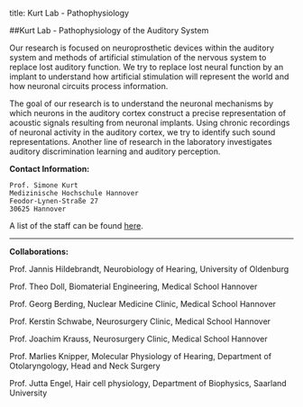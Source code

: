 title: Kurt Lab - Pathophysiology

##Kurt Lab - Pathophysiology of the Auditory System

Our research is focused on neuroprosthetic devices within the auditory system and methods of artificial stimulation of the nervous system to replace lost auditory function. We try to replace lost neural function by an implant to understand how artificial stimulation will represent the world and how neuronal circuits process information. 

The goal of our research is to understand the neuronal mechanisms by which neurons in the auditory cortex construct a precise representation of acoustic signals resulting from neuronal implants. Using chronic recordings of neuronal activity in the auditory cortex,  we try to identify such sound representations. 
Another line of research in the laboratory investigates auditory discrimination learning and auditory perception.


**Contact Information:**

    Prof. Simone Kurt
    Medizinische Hochschule Hannover
    Feodor-Lynen-Straße 27
    30625 Hannover

A list of the staff can be found [here](/kurt/staff).

----------------------------------------------------

**Collaborations:**

Prof. Jannis Hildebrandt, Neurobiology of Hearing, University of Oldenburg

Prof. Theo Doll, Biomaterial Engineering, Medical School Hannover

Prof. Georg Berding, Nuclear Medicine Clinic, Medical School Hannover

Prof. Kerstin Schwabe, Neurosurgery Clinic, Medical School Hannover

Prof. Joachim Krauss, Neurosurgery Clinic, Medical School Hannover

Prof. Marlies Knipper, Molecular Physiology of Hearing, Department of Otolaryngology, Head and Neck Surgery

Prof. Jutta Engel, Hair cell physiology, Department of Biophysics, Saarland University
